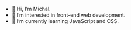 - 👋 Hi, I’m Michal.
- 👀 I’m interested in front-end web development.
- 🌱 I’m currently learning JavaScript and CSS.


<!---
michaal3000 is a ✨ special ✨ repository because its `README.md` (this file) appears on your GitHub profile.
You can click the Preview link to take a look at your changes.
--->
